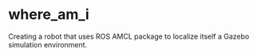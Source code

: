 # where_am_i
Creating a robot that uses ROS AMCL package to localize itself a Gazebo simulation environment.
